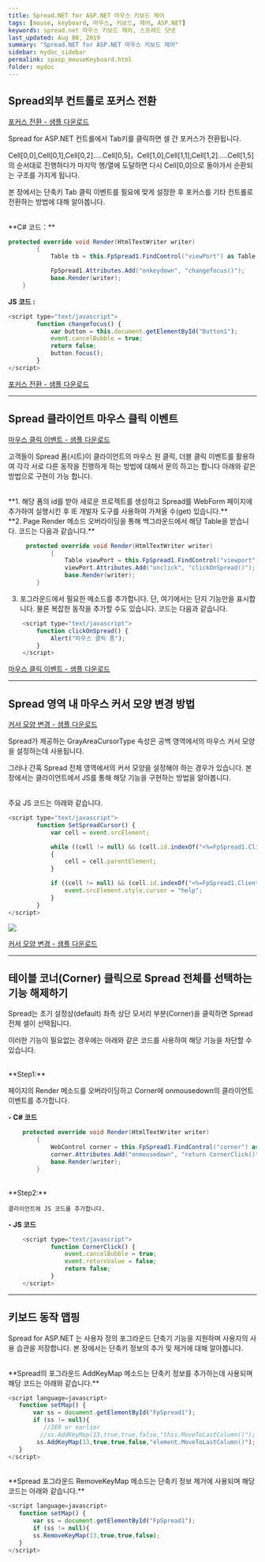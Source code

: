 ```yaml
---
title: Spread.NET for ASP.NET 마우스 키보드 제어
tags: [mouse, keyboard, 마우스, 키보드, 제어, ASP.NET]
keywords: spread.net 마우스 키보드 제어, 스프레드 닷넷
last_updated: Aug 08, 2019
summary: "Spread.NET for ASP.NET 마우스 키보드 제어"
sidebar: mydoc_sidebar
permalink: spasp_mouseKeyboard.html
folder: mydoc
---
```


## Spread외부 컨트롤로 포커스 전환

[포커스 전환 - 샘플 다운로드](https://www.grapecity.co.kr/files/SpreadNET/Samples/SpreadChangeFocus.zip)

Spread for ASP.NET 컨트롤에서 Tab키를 클릭하면 셀 간 포커스가 전환됩니다.

Cell[0,0],Cell[0,1],Cell[0,2].....Cell[0,5]，Cell[1,0],Cell[1,1],Cell[1,2].....Cell[1,5]의 순서대로 진행하다가 마지막 행/열에 도달하면 다시 Cell[0,0]으로 돌아가서 순환되는 구조를 가지게 됩니다.

본 장에서는 단축키 Tab 클릭 이벤트를 필요에 맞게 설정한 후 포커스를 기타 컨트롤로 전환하는 방법에 대해 알아봅니다.

<br />
**C# 코드：**

```csharp
protected override void Render(HtmlTextWriter writer)
        {
            Table tb = this.FpSpread1.FindControl("viewPort") as Table;

            FpSpread1.Attributes.Add("onkeydown", "changefocus()");
            base.Render(writer);
	}
```

**JS 코드 :**

```javascript
<script type="text/javascript">
        function changefocus() {
            var button = this.document.getElementById("Button1");
            event.cancelBubble = true;
            return false;
            button.focus();
        }
</script>
```

[포커스 전환 - 샘플 다운로드](https://www.grapecity.co.kr/files/SpreadNET/Samples/SpreadChangeFocus.zip)

---

## Spread 클라이언트 마우스 클릭 이벤트

[마우스 클릭 이벤트 - 샘플 다운로드](https://www.grapecity.co.kr/files/SpreadNET/Samples/CustomSpreadClientEvent.zip)

고객들이 Spread 폼(시트)이 클라이언트의 마우스 원 클릭, 더블 클릭 이벤트를 활용하여 각각 서로 다른 동작을 진행하게 하는 방법에 대해서 문의 하고는 합니다 아래와 같은 방법으로 구현이 가능 합니다.

<br />
**1.  해당 폼의 id를 받아 새로운 프로젝트를 생성하고 Spread를 WebForm 페이지에 추가하여 실행시킨 후 IE 개발자 도구를 사용하여 가져올 수(get) 있습니다.**

<br />
**2.  Page Render 메소드 오버라이딩을 통해 백그라운드에서 해당 Table을 받습니다. 코드는 다음과 같습니다.**

```csharp
     protected override void Render(HtmlTextWriter writer)
            {
                Table viewPort = this.FpSpread1.FindControl("viewport") as Table;
                viewPort.Attributes.Add("onclick", "clickOnSpread()");
                base.Render(writer);
    	}
```

3.  포그라운드에서 필요한 메소드를 추가합니다. 단, 여기에서는 단지 기능만을 표시합니다. 물론 복잡한 동작을 추가할 수도 있습니다. 코드는 다음과 같습니다.

```javascript
    <script type="text/javascript">
    	function clickOnSpread() {
    		Alert("마우스 클릭 폼");
    	}
    </script>
```

[마우스 클릭 이벤트 - 샘플 다운로드](https://www.grapecity.co.kr/files/SpreadNET/Samples/CustomSpreadClientEvent.zip)

---

## Spread 영역 내 마우스 커서 모양 변경 방법

[커서 모양 변경 - 샘플 다운로드](https://www.grapecity.co.kr/files/SpreadNET/Samples/5041_Cursor.zip)

Spread가 제공하는 GrayAreaCursorType 속성은 공백 영역에서의 마우스 커서 모양을 설정하는데 사용됩니다.

그러나 간혹 Spread 전체 영역에서의 커서 모양을 설정해야 하는 경우가 있습니다. 본 장에서는 클라이언트에서 JS를 통해 해당 기능을 구현하는 방법을 알아봅니다.

<br />
주요 JS 코드는 아래와 같습니다.

```javascript
<script type="text/javascript">
        function SetSpreadCursor() {
            var cell = event.srcElement;

            while ((cell != null) && (cell.id.indexOf("<%=FpSpread1.ClientID %>")== -1))
 	        {
                cell = cell.parentElement;
            }

            if ((cell != null) && (cell.id.indexOf("<%=FpSpread1.ClientID %>") != -1)) {
                event.srcElement.style.cursor = "help";
            }
        }
</script>
```

![](https://www.grapecity.co.kr/images/training/spread/tc9-3-1.gif)

[커서 모양 변경 - 샘플 다운로드](https://www.grapecity.co.kr/files/SpreadNET/Samples/5041_Cursor.zip)

---

## 테이블 코너(Corner) 클릭으로 Spread 전체를 선택하는 기능 해제하기

Spread는 초기 설정상(default) 좌측 상단 모서리 부분(Corner)을 클릭하면 Spread 전체 셀이 선택됩니다.

이러한 기능이 필요없는 경우에는 아래와 같은 코드를 사용하여 해당 기능을 차단할 수 있습니다.

<br />
**Step1:**

페이지의 Render 메소드를 오버라이딩하고 Corner에 onmousedown의 클라이언트 이벤트를 추가합니다.

**- C# 코드**

```csharp
    protected override void Render(HtmlTextWriter writer)
        {
            WebControl corner = this.FpSpread1.FindControl("corner") as WebControl;
            corner.Attributes.Add("onmousedown", "return CornerClick()");
            base.Render(writer);
        }
```

<br />
**Step2:**

    클라이언트에 JS 코드를 추가합니다.

**- JS 코드**

```javascript
    <script type="text/javascript">
            function CornerClick() {
                event.cancelBubble = true;
                event.returnValue = false;
                return false;
            }
    </script>
```

---

## 키보드 동작 맵핑

Spread for ASP.NET 는 사용자 정의 포그라운드 단축기 기능을 지원하며 사용자의 사용 습관을 저장합니다.
본 장에서는 단축키 정보의 추가 및 제거에 대해 알아봅니다.

<br />
**Spread의 포그라운드 AddKeyMap 메소드는 단축키 정보를 추가하는데 사용되며 해당 코드는 아래와 같습니다.**

```javascript
<script language=javascript>
   function setMap() {
       var ss = document.getElementById("FpSpread1");
       if (ss != null){
          //IE9 or earlier
         //ss.AddKeyMap(13,true,true,false,"this.MoveToLastColumn()");
        ss.AddKeyMap(13,true,true,false,"element.MoveToLastColumn()");
   }
</script>
```

<br />
**Spread 포그라운드 RemoveKeyMap 메소드는 단축키 정보 제거에 사용되며 해당 코드는 아래와 같습니다.**

```javascript
<script language=javascript>
   function setMap() {
       var ss = document.getElementById("FpSpread1");
       if (ss != null){
       ss.RemoveKeyMap(13,true,true,false);
   }
</script>
```
